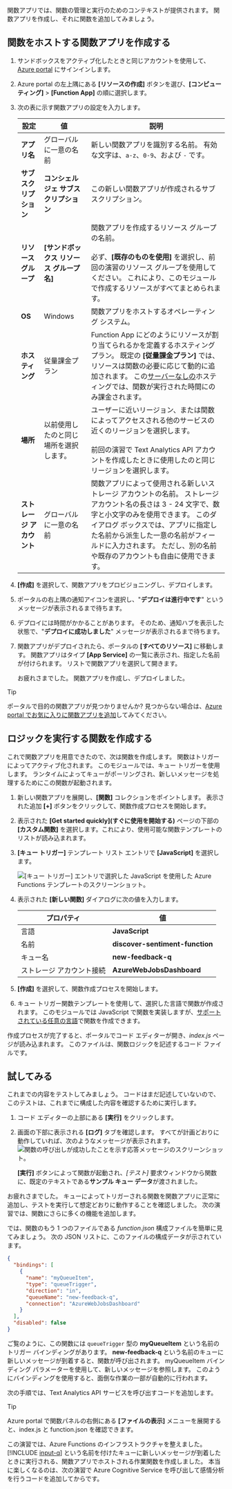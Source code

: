  関数アプリでは、関数の管理と実行のためのコンテキストが提供されます。 関数アプリを作成し、それに関数を追加してみましょう。

## <a name="create-a-function-app-to-host-our-function"></a>関数をホストする関数アプリを作成する

1. サンドボックスをアクティブ化したときと同じアカウントを使用して、[Azure portal](https://portal.azure.com/learn.docs.microsoft.com?azure-portal=true) にサインインします。

1. Azure portal の左上隅にある **[リソースの作成]** ボタンを選び、**[コンピューティング]** > **[Function App]** の順に選択します。

1. 次の表に示す関数アプリの設定を入力します。

    | 設定      | 値  | 説明                                        |
    | ------------ |  ------- | -------------------------------------------------- |
    | **アプリ名** | グローバルに一意の名前 | 新しい関数アプリを識別する名前。 有効な文字は、`a-z`、`0-9`、および `-` です。  |
    | **サブスクリプション** | **コンシェルジェ サブスクリプション** | この新しい関数アプリが作成されるサブスクリプション。 |
    | **リソース グループ**|  **<rgn>[サンドボックス リソース グループ名]</rgn>** | 関数アプリを作成するリソース グループの名前。<br/><br/>必ず、**[既存のものを使用]** を選択し、前回の演習のリソース グループを使用してください。 これにより、このモジュールで作成するリソースがすべてまとめられます。 |
    | **OS** | Windows | 関数アプリをホストするオペレーティング システム。  |
    | **ホスティング** |   従量課金プラン | Function App にどのようにリソースが割り当てられるかを定義するホスティング プラン。 既定の **[従量課金プラン]** では、リソースは関数の必要に応じて動的に追加されます。 この[サーバーなしの](https://azure.microsoft.com/overview/serverless-computing/)ホスティングでは、関数が実行された時間にのみ課金されます。   |
    | **場所** | 以前使用したのと同じ場所を選択します。 | ユーザーに近いリージョン、または関数によってアクセスされる他のサービスの近くのリージョンを選択します。<br/><br/>前回の演習で Text Analytics API アカウントを作成したときに使用したのと同じリージョンを選択します。 |
    | **ストレージ アカウント** |  グローバルに一意の名前 |  関数アプリによって使用される新しいストレージ アカウントの名前。 ストレージ アカウント名の長さは 3 - 24 文字で、数字と小文字のみを使用できます。 このダイアログ ボックスでは、アプリに指定した名前から派生した一意の名前がフィールドに入力されます。 ただし、別の名前や既存のアカウントも自由に使用できます。 |

1. **[作成]** を選択して、関数アプリをプロビジョニングし、デプロイします。

1. ポータルの右上隅の通知アイコンを選択し、"**デプロイは進行中です**" というメッセージが表示されるまで待ちます。

1. デプロイには時間がかかることがあります。 そのため、通知ハブを表示した状態で、"**デプロイに成功しました**" メッセージが表示されるまで待ちます。

1. 関数アプリがデプロイされたら、ポータルの **[すべてのリソース]** に移動します。 関数アプリはタイプ **[App Service]** の一覧に表示され、指定した名前が付けられます。 リストで関数アプリを選択して開きます。

    お疲れさまでした。 関数アプリを作成し、デプロイしました。

> [!TIP]
> ポータルで目的の関数アプリが見つかりませんか?  見つからない場合は、[Azure portal でお気に入りに関数アプリを追加](https://docs.microsoft.com/azure/azure-functions/functions-how-to-use-azure-function-app-settings#favorite)してみてください。

## <a name="create-a-function-to-execute-our-logic"></a>ロジックを実行する関数を作成する

これで関数アプリを用意できたので、次は関数を作成します。 関数はトリガーによってアクティブ化されます。 このモジュールでは、キュー トリガーを使用します。 ランタイムによってキューがポーリングされ、新しいメッセージを処理するためにこの関数が起動されます。

1. 新しい関数アプリを展開し、**[関数]** コレクションをポイントします。 表示された追加 __[+]__ ボタンをクリックして、関数作成プロセスを開始します。

1. 表示された **[Get started quickly]\(すぐに使用を開始する\)** ページの下部の **[カスタム関数]** を選択します。これにより、使用可能な関数テンプレートのリストが読み込まれます。

1. **[キュー トリガー]** テンプレート リスト エントリで **[JavaScript]** を選択します。

    ![[キュー トリガー] エントリで選択した JavaScript を使用した Azure Functions テンプレートのスクリーンショット。](../media/quickstart-select-queue-trigger.png)

4. 表示された **[新しい関数]** ダイアログに次の値を入力します。

    |プロパティ  |値  |
    |---------|---------|
    |言語     |   **JavaScript**      |
    |名前     |   **discover-sentiment-function**      |
    |キュー名     |   **new-feedback-q**      |
    |ストレージ アカウント接続        |  **AzureWebJobsDashboard**       |

5. **[作成]** を選択して、関数作成プロセスを開始します。

1. キュー トリガー関数テンプレートを使用して、選択した言語で関数が作成されます。 このモジュールでは JavaScript で関数を実装しますが、[サポートされている任意の言語](https://docs.microsoft.com/azure/azure-functions/supported-languages)で関数を作成できます。

作成プロセスが完了すると、ポータルでコード エディターが開き、*index.js* ページが読み込まれます。 このファイルは、関数ロジックを記述するコード ファイルです。

## <a name="try-it-out"></a>試してみる

これまでの内容をテストしてみましょう。 コードはまだ記述していないので、このテストは、これまでに構成した内容を確認するために実行します。

1. コード エディターの上部にある **[実行]** をクリックします。

1. 画面の下部に表示される **[ログ]** タブを確認します。 すべてが計画どおりに動作していれば、次のようなメッセージが表示されます。
    ![関数の呼び出しが成功したことを示す応答メッセージのスクリーンショット。](../media/func-default-run.PNG)

    **[実行]** ボタンによって関数が起動され、*[テスト]* 要求ウィンドウから関数に、既定のテキストである**サンプル キュー データ**が渡されました。

お疲れさまでした。 キューによってトリガーされる関数を関数アプリに正常に追加し、テストを実行して想定どおりに動作することを確認しました。 次の演習では、関数にさらに多くの機能を追加します。

では、関数のもう 1 つのファイルである *function.json* 構成ファイルを簡単に見てみましょう。 次の JSON リストに、このファイルの構成データが示されています。

```json
{
  "bindings": [
    {
      "name": "myQueueItem",
      "type": "queueTrigger",
      "direction": "in",
      "queueName": "new-feedback-q",
      "connection": "AzureWebJobsDashboard"
    }
  ],
  "disabled": false
}
```

ご覧のように、この関数には `queueTrigger` 型の **myQueueItem** という名前のトリガー バインディングがあります。 **new-feedback-q** という名前のキューに新しいメッセージが到着すると、関数が呼び出されます。 myQueueItem バインディング パラメーターを使用して、新しいメッセージを参照します。 このようにバインディングを使用すると、面倒な作業の一部が自動的に行われます。

次の手順では、Text Analytics API サービスを呼び出すコードを追加します。

> [!TIP]
> Azure portal で関数パネルの右側にある **[ファイルの表示]** メニューを展開すると、index.js と function.json を確認できます。

この演習では、Azure Functions のインフラストラクチャを整えました。 [!INCLUDE [input-q](./q-name-input.md)] という名前を付けたキューに新しいメッセージが到着したときに実行される、関数アプリでホストされる作業関数を作成しました。 本当に楽しくなるのは、次の演習で Azure Cognitive Service を呼び出して感情分析を行うコードを追加してからです。